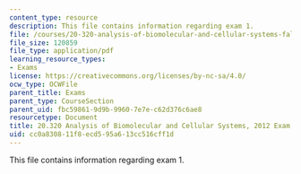 ```yaml
---
content_type: resource
description: This file contains information regarding exam 1.
file: /courses/20-320-analysis-of-biomolecular-and-cellular-systems-fall-2012/cc0a830811f8ecd595a613cc516cff1d_MIT20_320F12_2012Exam_1.pdf
file_size: 120859
file_type: application/pdf
learning_resource_types:
- Exams
license: https://creativecommons.org/licenses/by-nc-sa/4.0/
ocw_type: OCWFile
parent_title: Exams
parent_type: CourseSection
parent_uid: fbc59861-9d9b-9960-7e7e-c62d376c6ae8
resourcetype: Document
title: 20.320 Analysis of Biomolecular and Cellular Systems, 2012 Exam 1
uid: cc0a8308-11f8-ecd5-95a6-13cc516cff1d
---
```

This file contains information regarding exam 1.